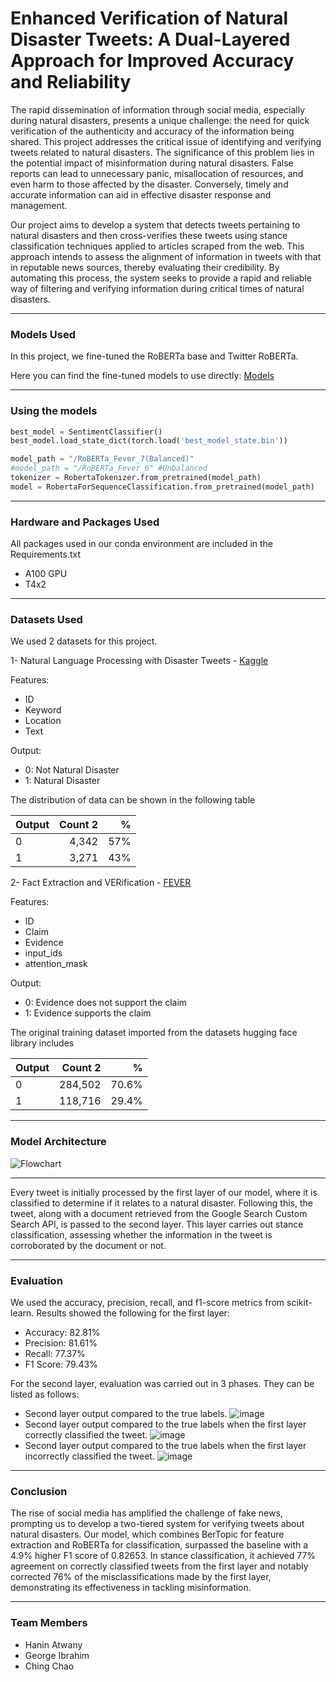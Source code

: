 # Enhanced Verification of Natural Disaster Tweets: A Dual-Layered Approach for Improved Accuracy and Reliability
The rapid dissemination of information through social media, especially during natural disasters, presents a unique challenge: the need for quick verification of the authenticity and accuracy of the information being shared. This project addresses the critical issue of identifying and verifying tweets related to natural disasters. The significance of this problem lies in the potential impact of misinformation during natural disasters. False reports can lead to unnecessary panic, misallocation of resources, and even harm to those affected by the disaster. Conversely, timely and accurate information can aid in effective disaster response and management.

Our project aims to develop a system that detects tweets pertaining to natural disasters and then cross-verifies these tweets using stance classification techniques applied to articles scraped from the web. This approach intends to assess the alignment of information in tweets with that in reputable news sources, thereby evaluating their credibility. By automating this process, the system seeks to provide a rapid and reliable way of filtering and verifying information during critical times of natural disasters.

---
### Models Used
In this project, we fine-tuned the RoBERTa base and Twitter RoBERTa.

Here you can find the fine-tuned models to use directly:
[Models](https://mbzuaiac-my.sharepoint.com/:f:/g/personal/george_ibrahim_mbzuai_ac_ae/Eq84EZvljrJNgn6YDgLm-ZUBftnUf0ZkVQzZn1k_qgbdww?e=ON5s0x)

---
### Using the models
```python
best_model = SentimentClassifier()
best_model.load_state_dict(torch.load('best_model_state.bin'))
```

```python
model_path = "/RoBERTa_Fever_7(Balanced)"
#model_path = "/RoBERTa_Fever_6" #Unbalanced
tokenizer = RobertaTokenizer.from_pretrained(model_path)
model = RobertaForSequenceClassification.from_pretrained(model_path)
```
---
### Hardware and Packages Used
All packages used in our conda environment are included in the Requirements.txt  

- A100 GPU
- T4x2

---
### Datasets Used
We used 2 datasets for this project.

1- Natural Language Processing with Disaster Tweets - [Kaggle](https://www.kaggle.com/competitions/nlp-getting-started)
 
 Features:
  - ID
  - Keyword
  - Location
  - Text
 
  Output:
  - 0: Not Natural Disaster
  - 1: Natural Disaster
  
  The distribution of data can be shown in the following table

  | Output | Count 2 | % |
  | :---            | ---:            | ---: |
  | 0  | 4,342   | 57% |
  | 1  | 3,271   | 43% |

2- Fact Extraction and VERification - [FEVER](https://huggingface.co/datasets/mwong/fever-evidence-related/viewer/default/train) 
  
  Features:
  - ID
  - Claim
  - Evidence
  - input_ids
  - attention_mask
  
   Output:
   - 0: Evidence does not support the claim
   - 1: Evidence supports the claim

  
  The original training dataset imported from the datasets hugging face library includes
  
  | Output | Count 2 | % |
  | :---            | ---:            | ---: |
  | 0  | 284,502   | 70.6% |
  | 1  | 118,716   | 29.4% |



---
### Model Architecture
![Flowchart](https://github.com/GeorgeSherif/Enhanced-Verification-of-Natural-Disaster-Tweets/assets/65810674/e3244049-56c4-48f9-a2e4-e6c7b030119e)

---
Every tweet is initially processed by the first layer of our model, where it is classified to determine if it relates to a natural disaster. Following this, the tweet, along with a document retrieved from the Google Search Custom Search API, is passed to the second layer. This layer carries out stance classification, assessing whether the information in the tweet is corroborated by the document or not.

---
### Evaluation
We used the accuracy, precision, recall, and f1-score metrics from scikit-learn.
Results showed the following for the first layer:
- Accuracy: 82.81%
- Precision: 81.61%
- Recall: 77.37%
- F1 Score: 79.43%

For the second layer, evaluation was carried out in 3 phases. They can be listed as follows:
- Second layer output compared to the true labels.
![image](https://github.com/GeorgeSherif/Enhanced-Verification-of-Natural-Disaster-Tweets/assets/65810674/1ec9fe40-0f90-47d7-98ad-ec86eefa134a)
- Second layer output compared to the true labels when the first layer correctly classified the tweet.
![image](https://github.com/GeorgeSherif/Enhanced-Verification-of-Natural-Disaster-Tweets/assets/65810674/01d70120-da51-4261-9c21-12ed8af5591e)
- Second layer output compared to the true labels when the first layer incorrectly classified the tweet.
![image](https://github.com/GeorgeSherif/Enhanced-Verification-of-Natural-Disaster-Tweets/assets/65810674/f63c0344-28c4-4b5c-b950-935f5a027306)

--- 
### Conclusion
The rise of social media has amplified the challenge of fake news, prompting us to develop a two-tiered system for verifying tweets about natural disasters. Our model, which combines BerTopic for feature extraction and RoBERTa for classification, surpassed the baseline with a 4.9% higher F1 score of 0.82653. In stance classification, it achieved 77% agreement on correctly classified tweets from the first layer and notably corrected 76% of the misclassifications made by the first layer, demonstrating its effectiveness in tackling misinformation.

---
### Team Members
- Hanin Atwany
- George Ibrahim
- Ching Chao



